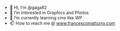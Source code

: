 - 👋 Hi, I’m @gaga82
- 👀 I’m interested in Graphics and Photos
- 🌱 I’m currently learning cms like WP
- 📫 How to reach me @ www.francescomatturro.com

<!---
gaga82/gaga82 is a ✨ special ✨ repository because its `README.md` (this file) appears on your GitHub profile.
You can click the Preview link to take a look at your changes.
--->
